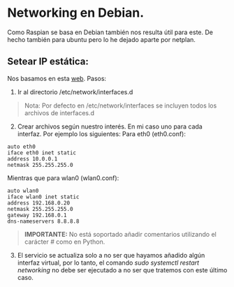 # Networking en Debian.
Como Raspian se basa en Debian también nos resulta útil para este. De hecho también para ubuntu pero lo he dejado aparte por netplan.

## Setear IP estática:
Nos basamos en esta [web](https://itslinuxfoss.com/set-up-static-ip-address-debian-12-linux/). Pasos:
1. Ir al directorio /etc/network/interfaces.d
> Nota: Por defecto en /etc/network/interfaces se incluyen todos los archivos de interfaces.d
2. Crear archivos según nuestro interés. En mi caso uno para cada interfaz. Por ejemplo los siguientes:
Para eth0 (eth0.conf):
```
auto eth0
iface eth0 inet static
address 10.0.0.1
netmask 255.255.255.0
```
Mientras que para wlan0 (wlan0.conf):
```
auto wlan0
iface wlan0 inet static
address 192.168.0.20
netmask 255.255.255.0
gateway 192.168.0.1
dns-nameservers 8.8.8.8
```
> **IMPORTANTE:** No está soportado añadir comentarios utilizando el carácter *#* como en Python.
3. El servicio se actualiza solo a no ser que hayamos añadido algún interfaz virtual, por lo tanto, el comando *sudo systemctl restart networking* no debe ser ejecutado a no ser que tratemos con este último caso.
